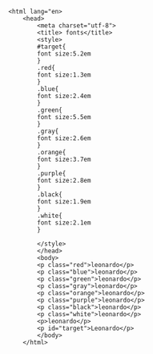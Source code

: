 <!doctype html>

	<html lang="en>
		<head>
			<meta charset="utf-8">
			<title> fonts</title>
			<style> 
			#target{
			font size:5.2em
			}
			.red{
			font size:1.3em
			}
			.blue{
			font size:2.4em
			}
			.green{
			font size:5.5em
			}
			.gray{
			font size:2.6em
			}
			.orange{
			font size:3.7em
			}
			.purple{
			font size:2.8em
			}
			.black{
			font size:1.9em
			}
			.white{
			font size:2.1em
			}
			
			</style>
			</head>
			<body>
			<p class="red">leonardo</p>
			<p class="blue">leonardo</p>
			<p class="green">leonardo</p>
			<p class="gray">leonardo</p>
			<p class="orange">leonardo</p>
			<p class="purple">leonardo</p>
			<p class="black">leonardo</p>
			<p class="white">leonardo</p>
			<p>leonardo</p>
			<p id="target">Leonardo</p>
			</body>
		</html>

